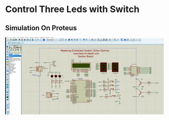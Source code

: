 # Control Three Leds with Switch

## Simulation On Proteus
![gitHub](https://github.com/MostafaEdrees11/Mastering_Embedded_System_Online_Diploma/blob/master/Unit7_MCU_Essential_Peripherals/GPIO_PART1/Section_Assignments/Three%20Leds%20with%20Switch/Simulation%20On%20Proteus/Images/Three%20Leds.gif)